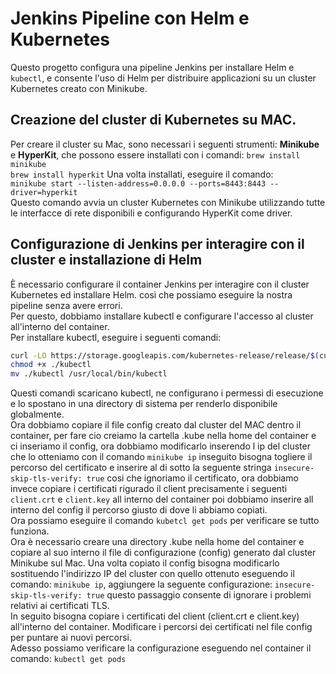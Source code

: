 # Jenkins Pipeline con Helm e Kubernetes

Questo progetto configura una pipeline Jenkins per installare Helm e `kubectl`, e consente l'uso di Helm per distribuire applicazioni su un cluster Kubernetes creato con Minikube.

## Creazione del cluster di Kubernetes su MAC.

Per creare il cluster su Mac, sono necessari i seguenti strumenti: **Minikube** e **HyperKit**, che possono essere installati con i comandi:
`brew install minikube`  
`brew install hyperkit`
Una volta installati, eseguire il comando:  
`minikube start --listen-address=0.0.0.0 --ports=8443:8443 --driver=hyperkit`  
Questo comando avvia un cluster Kubernetes con Minikube utilizzando tutte le interfacce di rete disponibili e configurando HyperKit come driver.

## Configurazione di Jenkins per interagire con il cluster e installazione di Helm

È necessario configurare il container Jenkins per interagire con il cluster Kubernetes ed installare Helm. così che possiamo eseguire la nostra pipeline senza avere errori.  
Per questo, dobbiamo installare kubectl e configurare l'accesso al cluster all'interno del container.  
Per installare kubectl, eseguire i seguenti comandi:
```bash
curl -LO https://storage.googleapis.com/kubernetes-release/release/$(curl -s https://storage.googleapis.com/kubernetes-release/release/stable.txt)/bin/linux/amd64/kubectl
chmod +x ./kubectl
mv ./kubectl /usr/local/bin/kubectl
```  
Questi comandi scaricano kubectl, ne configurano i permessi di esecuzione e lo spostano in una directory di sistema per renderlo disponibile globalmente.  
Ora dobbiamo copiare il file config creato dal cluster del MAC dentro il container, per fare cio creiamo la cartella .kube nella home del container e ci inseriamo il config, ora dobbiamo modificarlo inserendo l ip del cluster che lo otteniamo con il comando `minikube ip` 
inseguito bisogna togliere il percorso del certificato e inserire al di sotto la seguente stringa `insecure-skip-tls-verify: true` cosi che ignoriamo il certificato, ora dobbiamo invece copiare i certificati rigurado il client precisamente i seguenti `client.crt` e `client.key` all interno del container
poi dobbiamo inserire all interno del config il percorso giusto di dove li abbiamo copiati.  
Ora possiamo eseguire il comando `kubetcl get pods` per verificare se tutto funziona.  
Ora è necessario creare una directory .kube nella home del container e copiare al suo interno il file di configurazione (config) generato dal cluster Minikube sul Mac.
Una volta copiato il config bisogna modificarlo sostituendo l'indirizzo IP del cluster con quello ottenuto eseguendo il comando: `minikube ip`, aggiungere la seguente configurazione: `insecure-skip-tls-verify: true` questo passaggio consente di ignorare i problemi relativi ai certificati TLS.  
In seguito bisogna copiare i certificati del client (client.crt e client.key) all'interno del container. Modificare i percorsi dei certificati nel file config per puntare ai nuovi percorsi.  
Adesso possiamo verificare la configurazione eseguendo nel container il comando: `kubectl get pods`  

 
